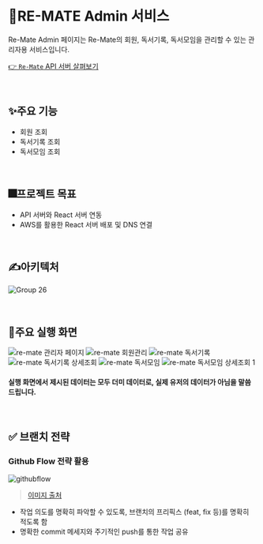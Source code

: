 # 📝RE-MATE Admin 서비스
Re-Mate Admin 페이지는 Re-Mate의 회원, 독서기록, 독서모임을 관리할 수 있는 관리자용 서비스입니다.

[👉 `Re-Mate` API 서버 살펴보기](https://github.com/TheHabit/the-habit-spring-server)

<br>

## ✨주요 기능
- 회원 조회
- 독서기록 조회
- 독서모임 조회

<br>

## 🎆프로젝트 목표
- API 서버와 React 서버 연동
- AWS를 활용한 React 서버 배포 및 DNS 연결

<br>

## ✍️아키텍처 
![Group 26](https://user-images.githubusercontent.com/75306582/207519574-9167431c-8d1d-46db-943f-ee9bd125392f.png)

<br>

## 📰주요 실행 화면
![re-mate 관리자 페이지](https://user-images.githubusercontent.com/75306582/207522577-869bc6db-c606-4a6f-8f10-5f9025b7c899.png)
![re-mate 회원관리](https://user-images.githubusercontent.com/75306582/207522448-abe26dbc-2c4e-4938-a6b0-fab565b9fc10.png)
![re-mate 독서기록](https://user-images.githubusercontent.com/75306582/207522458-eced7e67-08db-4b64-a554-b96d4237c279.png)
![re-mate 독서기록 상세조회](https://user-images.githubusercontent.com/75306582/207522479-2cc1642c-b609-4ebe-8434-e9e0d4082248.png)
![re-mate 독서모임](https://user-images.githubusercontent.com/75306582/207522486-b4b2e6f7-5670-4b34-821d-4858eab07f9b.png)
![re-mate 독서모임 상세조회 1](https://user-images.githubusercontent.com/75306582/207522500-b88e6ca3-c3bb-4ecd-a951-393c77b34558.png)
#### 실행 화면에서 제시된 데이터는 모두 더미 데이터로, 실제 유저의 데이터가 아님을 말씀드립니다.
<br>

## ✅ 브랜치 전략
### Github Flow 전략 활용
![githubflow](https://user-images.githubusercontent.com/85207194/204445038-50e832b9-7440-47a9-9778-8b17d1c616c5.png)
> [이미지 출처](https://quangnguyennd.medium.com/git-flow-vs-github-flow-620c922b2cbd#:~:text=Unlike%20Git%2DFlow%2C%20GitHub%2D,processing%20methods%20should%20be%20similar) 
+ 작업 의도를 명확히 파악할 수 있도록, 브랜치의 프리픽스 (feat, fix 등)를 명확히 적도록 함
+ 명확한 commit 메세지와 주기적인 push를 통한 작업 공유
